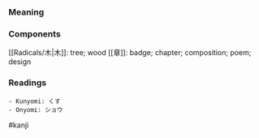 ### Meaning



### Components

[[Radicals/木|木]]: tree; wood [[章]]: badge; chapter; composition; poem; design

### Readings

```
- Kunyomi: くす
- Onyomi: ショウ
```

#kanji